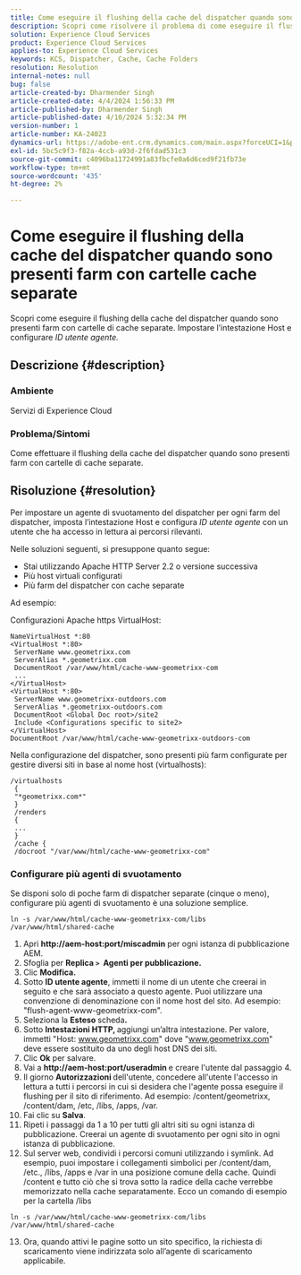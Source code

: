 ```yaml
---
title: Come eseguire il flushing della cache del dispatcher quando sono presenti farm con cartelle cache separate
description: Scopri come risolvere il problema di come eseguire il flushing della cache di Dispatcher quando sono presenti farm con cartelle di cache separate.
solution: Experience Cloud Services
product: Experience Cloud Services
applies-to: Experience Cloud Services
keywords: KCS, Dispatcher, Cache, Cache Folders
resolution: Resolution
internal-notes: null
bug: false
article-created-by: Dharmender Singh
article-created-date: 4/4/2024 1:56:33 PM
article-published-by: Dharmender Singh
article-published-date: 4/10/2024 5:32:34 PM
version-number: 1
article-number: KA-24023
dynamics-url: https://adobe-ent.crm.dynamics.com/main.aspx?forceUCI=1&pagetype=entityrecord&etn=knowledgearticle&id=9c67221f-8bf2-ee11-904b-6045bd034c54
exl-id: 5bc5c9f3-f82a-4ccb-a93d-2f6fdad531c3
source-git-commit: c4096ba11724991a83fbcfe0a6d6ced9f21fb73e
workflow-type: tm+mt
source-wordcount: '435'
ht-degree: 2%

---
```


# Come eseguire il flushing della cache del dispatcher quando sono presenti farm con cartelle cache separate


Scopri come eseguire il flushing della cache del dispatcher quando sono presenti farm con cartelle di cache separate. Impostare l’intestazione Host e configurare *ID utente agente.*

## Descrizione {#description}


### Ambiente

Servizi di Experience Cloud

### Problema/Sintomi

Come effettuare il flushing della cache del dispatcher quando sono presenti farm con cartelle di cache separate.


## Risoluzione {#resolution}


Per impostare un agente di svuotamento del dispatcher per ogni farm del dispatcher, imposta l’intestazione Host e configura *ID utente agente* con un utente che ha accesso in lettura ai percorsi rilevanti.

Nelle soluzioni seguenti, si presuppone quanto segue:

- Stai utilizzando Apache HTTP Server 2.2 o versione successiva
- Più host virtuali configurati
- Più farm del dispatcher con cache separate


Ad esempio:

Configurazioni Apache https VirtualHost:


```
NameVirtualHost *:80
<VirtualHost *:80>
 ServerName www.geometrixx.com
 ServerAlias *.geometrixx.com
 DocumentRoot /var/www/html/cache-www-geometrixx-com
 ...
</VirtualHost>
<VirtualHost *:80>
 ServerName www.geometrixx-outdoors.com
 ServerAlias *.geometrixx-outdoors.com
 DocumentRoot <Global Doc root>/site2
 Include <Configurations specific to site2>
</VirtualHost>
DocumentRoot /var/www/html/cache-www-geometrixx-outdoors-com
```


Nella configurazione del dispatcher, sono presenti più farm configurate per gestire diversi siti in base al nome host (virtualhosts):


```
/virtualhosts
 {
 "*geometrixx.com*"
 }
 /renders
 {
 ...
 }
 /cache {
 /docroot "/var/www/html/cache-www-geometrixx-com"
```


### Configurare più agenti di svuotamento

Se disponi solo di poche farm di dispatcher separate (cinque o meno), configurare più agenti di svuotamento è una soluzione semplice.


```
ln -s /var/www/html/cache-www-geometrixx-com/libs /var/www/html/shared-cache
```


1. Apri <b>http://aem-host:port/miscadmin</b> per ogni istanza di pubblicazione AEM.
2. Sfoglia per <b>Replica `>`  Agenti per pubblicazione.</b>
3. Clic <b>Modifica.</b>
4. Sotto <b>ID utente agente</b>, immetti il nome di un utente che creerai in seguito e che sarà associato a questo agente. Puoi utilizzare una convenzione di denominazione con il nome host del sito. Ad esempio: &quot;flush-agent-www-geometrixx-com&quot;.
5. Seleziona la <b>Esteso </b>scheda<b>.</b>
6. Sotto <b>Intestazioni HTTP, </b>aggiungi un’altra intestazione. Per valore, immetti &quot;Host: www.geometrixx.com&quot; dove &quot;www.geometrixx.com&quot; deve essere sostituito da uno degli host DNS dei siti.
7. Clic <b>Ok</b> per salvare.
8. Vai a <b>http://aem-host:port/useradmin </b>e creare l&#39;utente dal passaggio 4.
9. Il giorno <b>Autorizzazioni </b>dell&#39;utente, concedere all&#39;utente l&#39;accesso in lettura a tutti i percorsi in cui si desidera che l&#39;agente possa eseguire il flushing per il sito di riferimento. Ad esempio: /content/geometrixx, /content/dam, /etc, /libs, /apps, /var.
10. Fai clic su <b>Salva</b>.
11. Ripeti i passaggi da 1 a 10 per tutti gli altri siti su ogni istanza di pubblicazione. Creerai un agente di svuotamento per ogni sito in ogni istanza di pubblicazione.
12. Sul server web, condividi i percorsi comuni utilizzando i symlink. Ad esempio, puoi impostare i collegamenti simbolici per /content/dam, /etc., /libs, /apps e /var in una posizione comune della cache. Quindi /content e tutto ciò che si trova sotto la radice della cache verrebbe memorizzato nella cache separatamente. Ecco un comando di esempio per la cartella /libs




   ```
   ln -s /var/www/html/cache-www-geometrixx-com/libs /var/www/html/shared-cache
   ```




13. Ora, quando attivi le pagine sotto un sito specifico, la richiesta di scaricamento viene indirizzata solo all’agente di scaricamento applicabile.

